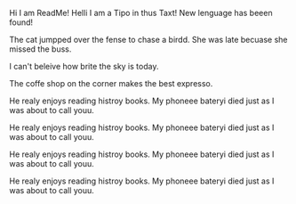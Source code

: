 Hi I am ReadMe!
Helli I am a Tipo in thus Taxt!
New lenguage has beeen found!

The cat jumpped over the fense to chase a birdd.
She was late becuase she missed the buss.

I can't beleive how brite the sky is today.

The coffe shop on the corner makes the best expresso.


He realy enjoys reading histroy books.
My phoneee bateryi died just as I was about to call youu.



He realy enjoys reading histroy books.
My phoneee bateryi died just as I was about to call youu.



He realy enjoys reading histroy books.
My phoneee bateryi died just as I was about to call youu.



He realy enjoys reading histroy books.
My phoneee bateryi died just as I was about to call youu.

